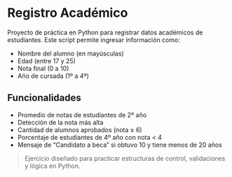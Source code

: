 # Registro Académico

Proyecto de práctica en Python para registrar datos académicos de estudiantes. Este script permite ingresar información como:

- Nombre del alumno (en mayúsculas)
- Edad (entre 17 y 25)
- Nota final (0 a 10)
- Año de cursada (1º a 4º)

## Funcionalidades

- Promedio de notas de estudiantes de 2º año
- Detección de la nota más alta
- Cantidad de alumnos aprobados (nota ≥ 6)
- Porcentaje de estudiantes de 4º año con nota < 4
- Mensaje de “Candidato a beca” si obtuvo 10 y tiene menos de 20 años

> Ejercicio diseñado para practicar estructuras de control, validaciones y lógica en Python.
